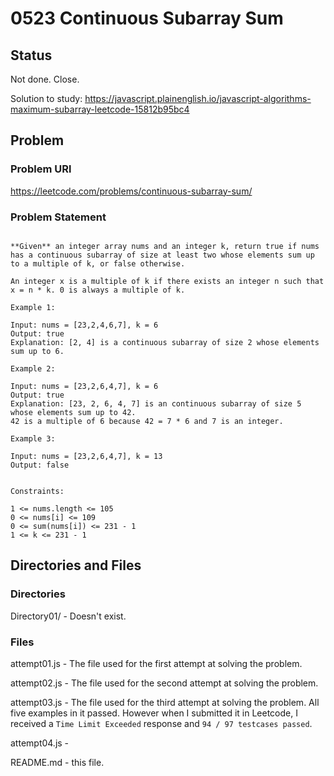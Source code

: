 # 0523 Continuous Subarray Sum

## Status

Not done.
Close.

Solution to study:
https://javascript.plainenglish.io/javascript-algorithms-maximum-subarray-leetcode-15812b95bc4

## Problem

### Problem URl

https://leetcode.com/problems/continuous-subarray-sum/

### Problem Statement

```

**Given** an integer array nums and an integer k, return true if nums has a continuous subarray of size at least two whose elements sum up to a multiple of k, or false otherwise.

An integer x is a multiple of k if there exists an integer n such that x = n * k. 0 is always a multiple of k.

Example 1:

Input: nums = [23,2,4,6,7], k = 6
Output: true
Explanation: [2, 4] is a continuous subarray of size 2 whose elements sum up to 6.

Example 2:

Input: nums = [23,2,6,4,7], k = 6
Output: true
Explanation: [23, 2, 6, 4, 7] is an continuous subarray of size 5 whose elements sum up to 42.
42 is a multiple of 6 because 42 = 7 * 6 and 7 is an integer.

Example 3:

Input: nums = [23,2,6,4,7], k = 13
Output: false
 

Constraints:

1 <= nums.length <= 105
0 <= nums[i] <= 109
0 <= sum(nums[i]) <= 231 - 1
1 <= k <= 231 - 1

 ```

## Directories and Files

### Directories

Directory01/ - Doesn't exist.

### Files

attempt01.js - The file used for the first attempt at solving the problem.

attempt02.js - The file used for the second attempt at solving the problem.

attempt03.js - The file used for the third attempt at solving the problem. All five examples in it passed. However when I submitted it in Leetcode, I received a `Time Limit Exceeded` response and `94 / 97 testcases passed`.

attempt04.js - 

README.md - this file.